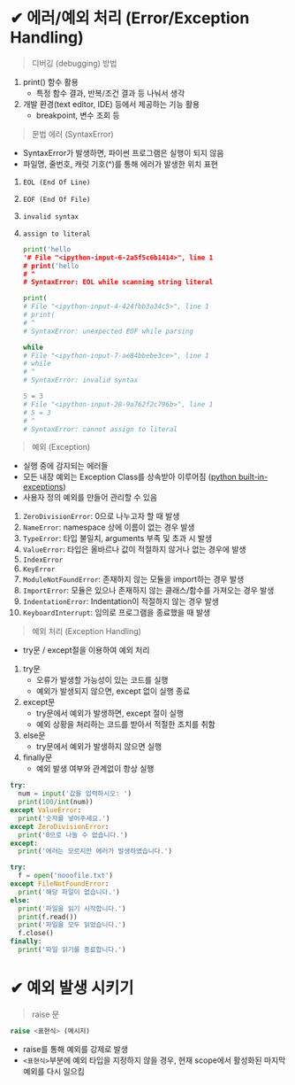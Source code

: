 # ✔ 에러/예외 처리 (Error/Exception Handling)
> 디버깅 (debugging) 방법
1. print() 함수 활용
   - 특정 함수 결과, 반복/조건 결과 등 나눠서 생각
2. 개발 환경(text editor, IDE) 등에서 제공하는 기능 활용
   - breakpoint, 변수 조회 등

> 문법 에러 (SyntaxError)
- SyntaxError가 발생하면, 파이썬 프로그램은 실행이 되지 않음
- 파일명, 줄번호, 캐럿 기호(^)를 통해 에러가 발생한 위치 표현
1. `EOL (End Of Line)`
2. `EOF (End Of File)`
3. `invalid syntax`
4. `assign to literal`
  
    ```python
    print('hello
    '# File "<ipython-input-6-2a5f5c6b1414>", line 1
    # print('hello
    # ^
    # SyntaxError: EOL while scanning string literal
    
    print(
    # File "<ipython-input-4-424fbb3a34c5>", line 1
    # print(
    # ^
    # SyntaxError: unexpected EOF while parsing
    
    while
    # File "<ipython-input-7-ae84bbebe3ce>", line 1
    # while
    # ^
    # SyntaxError: invalid syntax
    
    5 = 3
    # File "<ipython-input-28-9a762f2c796b>", line 1
    # 5 = 3
    # ^
    # SyntaxError: cannot assign to literal
    ```

> 예외 (Exception)
- 실행 중에 감지되는 에러들
- 모든 내장 예외는 Exception Class를 상속받아 이루어짐 ([python built-in-exceptions](https://docs.python.org/ko/3/library/exceptions.html#exception-hierarchy))
- 사용자 정의 예외를 만들어 관리할 수 있음
1. `ZeroDivisionError`: 0으로 나누고자 할 때 발생
2. `NameError`: namespace 상에 이름이 없는 경우 발생
3. `TypeError`: 타입 불일치, arguments 부족 및 초과 시 발생
4. `ValueError`: 타입은 올바르나 값이 적절하지 않거나 없는 경우에 발생
5. `IndexError`
6. `KeyError`
7. `ModuleNotFoundError`: 존재하지 않는 모듈을 import하는 경우 발생
8. `ImportError`: 모듈은 있으나 존재하지 않는 클래스/함수를 가져오는 경우 발생
9. `IndentationError`: Indentation이 적절하지 않는 경우 발생
10. `KeyboardInterrupt`: 임의로 프로그램을 종료했을 때 발생


> 예외 처리 (Exception Handling)
- try문 / except절을 이용하여 예외 처리
1. try문
   - 오류가 발생할 가능성이 있는 코드를 실행
   - 예외가 발생되지 않으면, except 없이 실행 종료
2. except문
   - try문에서 예외가 발생하면, except 절이 실행
   - 예외 상황을 처리하는 코드를 받아서 적절한 조치를 취함
3. else문
   - try문에서 예외가 발생하지 않으면 실행
4. finally문
   - 예외 발생 여부와 관계없이 항상 실행

  ```python
  try:
    num = input('값을 입력하시오: ')
    print(100/int(num))
  except ValueError:
    print('숫자를 넣어주세요.')
  except ZeroDivisionError:
    print('0으로 나눌 수 없습니다.')
  except:
    print('에러는 모르지만 에러가 발생하였습니다.')
  ```
  ```python
  try:
    f = open('nooofile.txt')
  except FileNotFoundError:
    print('해당 파일이 없습니다.')
  else:
    print('파일을 읽기 시작합니다.')
    print(f.read())
    print('파일을 모두 읽었습니다.')
    f.close()
  finally:
    print('파일 읽기를 종료합니다.')
  ```

# ✔ 예외 발생 시키기
> raise 문
```python
raise <표현식> (메시지)
```
- raise를 통해 예외를 강제로 발생
- `<표현식>`부분에 예외 타입을 지정하지 않을 경우, 현재 scope에서 활성화된 마지막 예외를 다시 일으킴